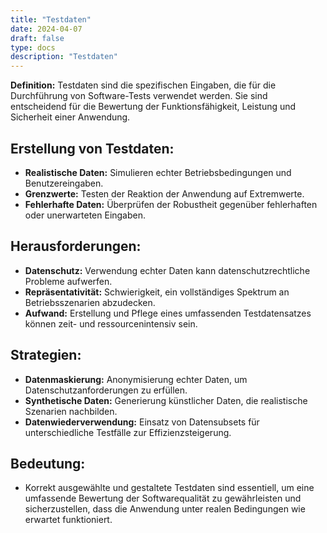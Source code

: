 ```yaml
---
title: "Testdaten"
date: 2024-04-07
draft: false
type: docs
description: "Testdaten"
---
```


**Definition:** Testdaten sind die spezifischen Eingaben, die für die Durchführung von Software-Tests verwendet werden. Sie sind entscheidend für die Bewertung der Funktionsfähigkeit, Leistung und Sicherheit einer Anwendung.

## Erstellung von Testdaten:

- **Realistische Daten:** Simulieren echter Betriebsbedingungen und Benutzereingaben.
- **Grenzwerte:** Testen der Reaktion der Anwendung auf Extremwerte.
- **Fehlerhafte Daten:** Überprüfen der Robustheit gegenüber fehlerhaften oder unerwarteten Eingaben.

## Herausforderungen:

- **Datenschutz:** Verwendung echter Daten kann datenschutzrechtliche Probleme aufwerfen.
- **Repräsentativität:** Schwierigkeit, ein vollständiges Spektrum an Betriebsszenarien abzudecken.
- **Aufwand:** Erstellung und Pflege eines umfassenden Testdatensatzes können zeit- und ressourcenintensiv sein.

## Strategien:

- **Datenmaskierung:** Anonymisierung echter Daten, um Datenschutzanforderungen zu erfüllen.
- **Synthetische Daten:** Generierung künstlicher Daten, die realistische Szenarien nachbilden.
- **Datenwiederverwendung:** Einsatz von Datensubsets für unterschiedliche Testfälle zur Effizienzsteigerung.

## Bedeutung:

- Korrekt ausgewählte und gestaltete Testdaten sind essentiell, um eine umfassende Bewertung der Softwarequalität zu gewährleisten und sicherzustellen, dass die Anwendung unter realen Bedingungen wie erwartet funktioniert.
